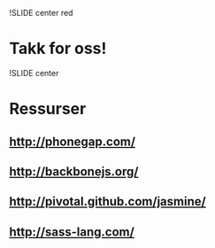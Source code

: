 !SLIDE center red
# Takk for oss!

!SLIDE center
# Ressurser

## http://phonegap.com/
## http://backbonejs.org/
## http://pivotal.github.com/jasmine/
## http://sass-lang.com/
